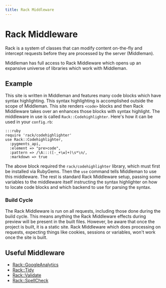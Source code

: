 ```yaml
---
title: Rack Middleware
---
```


# Rack Middleware

Rack is a system of classes that can modify content on-the-fly and intercept requests before they are processed by the server (Middleman).

Middleman has full access to Rack Middleware which opens up an expansive universe of libraries which work with Middleman.

## Example

This site is written in Middleman and features many code blocks which have syntax highlighting. This syntax highlighting is accomplished outside the scope of Middleman. This site renders `<code>` blocks and then Rack Middleware takes over an enhances those blocks with syntax highlight. The middleware in use is called `Rack::Codehighlighter`. Here's how it can be used in your `config.rb`:
  
    :::ruby
    require 'rack/codehighlighter'
    use Rack::Codehighlighter, 
      :pygments_api,
      :element => "pre>code",
      :pattern => /\A:::([-_+\w]+)\s*\n/,
      :markdown => true

The above block required the `rack/codehighlighter` library, which must first be installed via RubyGems. Then the `use` command tells Middleman to use this middleware. The rest is standard Rack Middleware setup, passing some variables to the middleware itself instructing the syntax highlighter on how to locate code blocks and which backend to use for parsing the syntax.

### Build Cycle

The Rack Middleware is run on all requests, including those done during the build cycle. This means anything the Rack Middleware effects during preview will be present in the built files. However, be aware that once the project is built, it is a static site. Rack Middleware which does processing on requests, expecting things like cookies, sessions or variables, won't work once the site is built.

## Useful Middleware

* [Rack::GoogleAnalytics]
* [Rack::Tidy]
* [Rack::Validate]
* [Rack::SpellCheck]

[Rack::GoogleAnalytics]: https://github.com/ambethia/rack-google_analytics
[Rack::Tidy]: https://github.com/rbialek/rack-tidy
[Rack::Validate]: https://gist.github.com/235715
[Rack::SpellCheck]: https://gist.github.com/235097